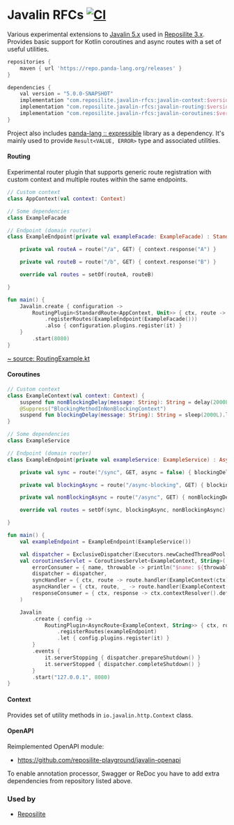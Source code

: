 # Javalin RFCs [![CI](https://github.com/reposilite-playground/javalin-rfcs/actions/workflows/gradle.yml/badge.svg)](https://github.com/reposilite-playground/javalin-rfcs/actions/workflows/gradle.yml)
Various experimental extensions to [Javalin 5.x](https://github.com/tipsy/javalin) used in [Reposilite 3.x](https://github.com/dzikoysk/reposilite). Provides basic support for Kotlin coroutines and async routes with a set of useful utilities.

```groovy
repositories {
    maven { url 'https://repo.panda-lang.org/releases' }
}

dependencies {
    val version = "5.0.0-SNAPSHOT"
    implementation "com.reposilite.javalin-rfcs:javalin-context:$version"
    implementation "com.reposilite.javalin-rfcs:javalin-routing:$version"
    implementation "com.reposilite.javalin-rfcs:javalin-coroutines:$version"
}
```

Project also includes [panda-lang :: expressible](https://github.com/panda-lang/expressible) library as a dependency. It's mainly used to provide `Result<VALUE, ERROR>` type and associated utilities.

#### Routing

Experimental router plugin that supports generic route registration with custom context and multiple routes within the same endpoints. 

```kotlin
// Custom context
class AppContext(val context: Context)

// Some dependencies
class ExampleFacade

// Endpoint (domain router)
class ExampleEndpoint(private val exampleFacade: ExampleFacade) : StandardRoutes<AppContext, Unit>() {

    private val routeA = route("/a", GET) { context.response("A") }

    private val routeB = route("/b", GET) { context.response("B") }

    override val routes = setOf(routeA, routeB)

}

fun main() {
    Javalin.create { configuration ->
        RoutingPlugin<StandardRoute<AppContext, Unit>> { ctx, route -> route.handler(AppContext(ctx)) }
            .registerRoutes(ExampleEndpoint(ExampleFacade()))
            .also { configuration.plugins.register(it) }
    }
        .start(8080)
}
```

[~ source: RoutingExample.kt](https://github.com/reposilite-playground/javalin-rfcs/blob/main/javalin-reactive-routing/src/test/kotlin/com/reposilite/web/routing/RoutingExample.kt)

#### Coroutines

```kotlin
// Custom context
class ExampleContext(val context: Context) {
    suspend fun nonBlockingDelay(message: String): String = delay(2000L).let { message }
    @Suppress("BlockingMethodInNonBlockingContext")
    suspend fun blockingDelay(message: String): String = sleep(2000L).let { message }
}

// Some dependencies
class ExampleService

// Endpoint (domain router)
class ExampleEndpoint(private val exampleService: ExampleService) : AsyncRoutes<ExampleContext, String>() {

    private val sync = route("/sync", GET, async = false) { blockingDelay("Sync") }

    private val blockingAsync = route("/async-blocking", GET) { blockingDelay("Blocking Async") }

    private val nonBlockingAsync = route("/async", GET) { nonBlockingDelay("Non-blocking Async") }

    override val routes = setOf(sync, blockingAsync, nonBlockingAsync)

}

fun main() {
    val exampleEndpoint = ExampleEndpoint(ExampleService())

    val dispatcher = ExclusiveDispatcher(Executors.newCachedThreadPool())
    val coroutinesServlet = CoroutinesServlet<ExampleContext, String>(
        errorConsumer = { name, throwable -> println("$name: ${throwable.message}") },
        dispatcher = dispatcher,
        syncHandler = { ctx, route -> route.handler(ExampleContext(ctx)) },
        asyncHandler = { ctx, route, _ -> route.handler(ExampleContext(ctx)) },
        responseConsumer = { ctx, response -> ctx.contextResolver().defaultFutureCallback(ctx, response) }
    )

    Javalin
        .create { config ->
            RoutingPlugin<AsyncRoute<ExampleContext, String>> { ctx, route -> coroutinesServlet.handle(ctx, route) }
                .registerRoutes(exampleEndpoint)
                .let { config.plugins.register(it) }
        }
        .events {
            it.serverStopping { dispatcher.prepareShutdown() }
            it.serverStopped { dispatcher.completeShutdown() }
        }
        .start("127.0.0.1", 8080)
}
```


#### Context

Provides set of utility methods in `io.javalin.http.Context` class.

#### OpenAPI

Reimplemented OpenAPI module:

* https://github.com/reposilite-playground/javalin-openapi

To enable annotation processor, Swagger or ReDoc you have to add extra dependencies from repository listed above. 


### Used by

* [Reposilite](https://github.com/dzikoysk/reposilite)
